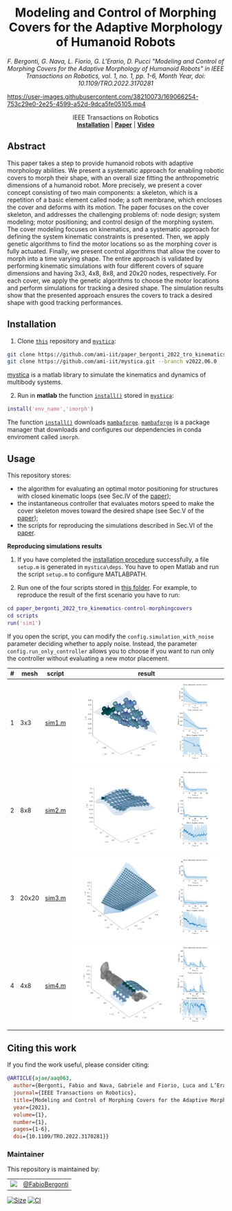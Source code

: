 <h1 align="center">
Modeling and Control of Morphing Covers for the Adaptive Morphology of Humanoid Robots
</h1>


<div align="center">


_F. Bergonti, G. Nava, L. Fiorio, G. L'Erario, D. Pucci "Modeling and Control of Morphing Covers for the Adaptive Morphology of Humanoid Robots" in 
IEEE Transactions on Robotics, vol. 1, no. 1, pp. 1-6, Month Year, doi: 10.1109/TRO.2022.3170281_

</div>

<p align="center">

https://user-images.githubusercontent.com/38210073/169066254-753c29e0-2e25-4599-a52d-9dca5fe05105.mp4

</p>

<div align="center">
  IEEE Transactions on Robotics
</div>

<div align="center">
  <a href="#installation"><b>Installation</b></a> |
  <a href="paper_link_to_do_"><b>Paper</b></a> |
  <a href="https://youtu.be/kMfXb2xqGn4"><b>Video</b></a>
</div>

## Abstract

This paper takes a step to provide humanoid robots with adaptive morphology abilities. We present a systematic approach for enabling robotic covers to  morph their shape, with an overall size fitting the anthropometric dimensions of a humanoid robot. More precisely, we  present a cover concept consisting of two main components: a skeleton, which is a repetition of a basic element called node; a soft membrane,  which encloses the cover and deforms with its motion. The paper focuses on the cover skeleton, and addresses the challenging problems of: node design; system modeling; motor positioning; and control design of the morphing system. The cover modeling  focuses on kinematics, and a systematic approach for defining the system kinematic constraints is presented. Then, we apply genetic algorithms to find the motor locations so as the morphing cover is fully actuated. Finally, we present control algorithms that allow the cover to morph into a time varying shape. The entire approach is validated by performing kinematic simulations with four different covers of square dimensions and having 3x3, 4x8, 8x8, and 20x20 nodes, respectively. For each cover, we apply the genetic algorithms to choose the motor locations and perform simulations for tracking a desired shape. The simulation results show that the presented approach ensures the covers to track a desired shape with good tracking performances.

## Installation

1. Clone [`this`](https://github.com/ami-iit/paper_bergonti_2022_tro_kinematics-control-morphingcovers) repository  and [`mystica`](https://github.com/ami-iit/mystica/):
  ```bash
  git clone https://github.com/ami-iit/paper_bergonti_2022_tro_kinematics-control-morphingcovers.git
  git clone https://github.com/ami-iit/mystica.git --branch v2022.06.0
  ```
  [mystica](https://github.com/ami-iit/mystica/) is a matlab library to simulate the kinematics and dynamics of multibody systems.

2. Run in **matlab** the function [`install()`](https://github.com/ami-iit/mystica/blob/main/install.m) stored in [`mystica`](https://github.com/ami-iit/mystica/):
  ``` matlab
  install('env_name','imorph')
  ```
The function [`install()`](https://github.com/ami-iit/mystica/blob/main/install.m) downloads [`mambaforge`](https://github.com/conda-forge/miniforge#mambaforge). [`mambaforge`](https://github.com/conda-forge/miniforge#mambaforge) is a package manager that downloads and configures our dependencies in conda enviroment called `imorph`.

## Usage

This repository stores:
- the algorithm for evaluating an optimal motor positioning for structures with closed kinematic loops (see Sec.IV of the [paper](paper_link_to_do_));
- the instantaneous controller that evaluates motors speed to make the cover skeleton moves toward the desired shape (see Sec.V of the [paper](paper_link_to_do_));
- the scripts for reproducing the simulations described in Sec.VI of the [paper](paper_link_to_do_).

**Reproducing simulations results**

1. If you have completed the [installation procedure](#installation) successfully, a file `setup.m` is generated in `mystica\deps`. You have to open Matlab and run the script `setup.m` to configure MATLABPATH.

2. Run one of the four scripts stored in [this folder](scripts). For example, to reproduce the result of the first scenario you have to run:
``` matlab
cd paper_bergonti_2022_tro_kinematics-control-morphingcovers
cd scripts
run('sim1')
```

If you open the script, you can modify the `config.simulation_with_noise` parameter deciding whether to apply noise. Instead, the parameter `config.run_only_controller` allows you to choose if you want to run only the controller without evaluating a new motor placement.

| # | mesh | script | result |
| - | - | - | - |
| 1 | 3x3   | [sim1.m](scripts/sim1.m) | ![](images/sim1.png) |
| 2 | 8x8   | [sim2.m](scripts/sim2.m) | ![](images/sim2.png) |
| 3 | 20x20 | [sim3.m](scripts/sim3.m) | ![](images/sim3.png) |
| 4 | 4x8   | [sim4.m](scripts/sim4.m) | ![](images/sim4.png) |

## Citing this work

If you find the work useful, please consider citing:

```bibtex
@ARTICLE{ajae/aaq063,
  author={Bergonti, Fabio and Nava, Gabriele and Fiorio, Luca and L’Erario, Giuseppe and Pucci, Daniele},
  journal={IEEE Transactions on Robotics},
  title={Modeling and Control of Morphing Covers for the Adaptive Morphology of Humanoid Robots},
  year={2021},
  volume={1},
  number={1},
  pages={1-6},
  doi={10.1109/TRO.2022.3170281}}
```

### Maintainer

This repository is maintained by:

| | |
|:---:|:---:|
| [<img src="https://github.com/FabioBergonti.png" width="40">](https://github.com/FabioBergonti) | [@FabioBergonti](https://github.com/FabioBergonti) |

<p align="left">
   <a href="https://github.com/ami-iit/paper_bergonti_2022_tro_kinematics-control-morphingcovers/blob/master/LICENSE"><img src="https://img.shields.io/github/license/ami-iit/paper_bergonti_2022_tro_kinematics-control-morphingcovers" alt="Size" class="center"/></a>
  <a href="https://github.com/ami-iit/paper_bergonti_2022_tro_kinematics-control-morphingcovers/actions/workflows/matlab_ci.yml"><img src="https://github.com/ami-iit/paper_bergonti_2022_tro_kinematics-control-morphingcovers/actions/workflows/matlab_ci.yml/badge.svg?branch=main" alt="CI"/></a>
</p>
